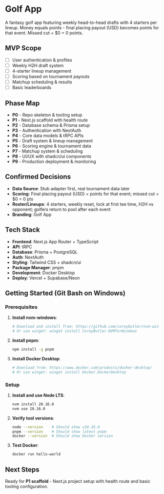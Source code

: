 # Golf App

A fantasy golf app featuring weekly head-to-head drafts with 4 starters per lineup. Money equals points - final placing payout (USD) becomes points for that event. Missed cut = $0 = 0 points.

## MVP Scope

- [ ] User authentication & profiles
- [ ] Weekly H2H draft system
- [ ] 4-starter lineup management
- [ ] Scoring based on tournament payouts
- [ ] Matchup scheduling & results
- [ ] Basic leaderboards

## Phase Map

- **P0** - Repo skeleton & tooling setup
- **P1** - Next.js scaffold with health route
- **P2** - Database schema & Prisma setup
- **P3** - Authentication with NextAuth
- **P4** - Core data models & tRPC APIs
- **P5** - Draft system & lineup management
- **P6** - Scoring engine & tournament data
- **P7** - Matchup system & scheduling
- **P8** - UI/UX with shadcn/ui components
- **P9** - Production deployment & monitoring

## Confirmed Decisions

- **Data Source**: Stub adapter first, real tournament data later
- **Scoring**: Final placing payout (USD) = points for that event; missed cut = $0 = 0 pts
- **Roster/Lineups**: 4 starters, weekly reset, lock at first tee time, H2H vs opponent; golfers return to pool after each event
- **Branding**: Golf App

## Tech Stack

- **Frontend**: Next.js App Router + TypeScript
- **API**: tRPC
- **Database**: Prisma + PostgreSQL
- **Auth**: NextAuth
- **Styling**: Tailwind CSS + shadcn/ui
- **Package Manager**: pnpm
- **Development**: Docker Desktop
- **Deploy**: Vercel + Supabase/Neon

## Getting Started (Git Bash on Windows)

### Prerequisites

1. **Install nvm-windows**:
   ```bash
   # Download and install from: https://github.com/coreybutler/nvm-windows/releases
   # Or use winget: winget install CoreyButler.NVMforWindows
   ```

2. **Install pnpm**:
   ```bash
   npm install -g pnpm
   ```

3. **Install Docker Desktop**:
   ```bash
   # Download from: https://www.docker.com/products/docker-desktop/
   # Or use winget: winget install Docker.DockerDesktop
   ```

### Setup

1. **Install and use Node LTS**:
   ```bash
   nvm install 20.16.0
   nvm use 20.16.0
   ```

2. **Verify tool versions**:
   ```bash
   node --version    # Should show v20.16.0
   pnpm --version    # Should show latest pnpm
   docker --version  # Should show Docker version
   ```

3. **Test Docker**:
   ```bash
   docker run hello-world
   ```

## Next Steps

Ready for **P1 scaffold** - Next.js project setup with health route and basic tooling configuration.